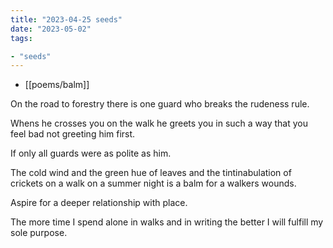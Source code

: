 ```yaml
---
title: "2023-04-25 seeds"
date: "2023-05-02"
tags:

- "seeds"
---
```


- [[poems/balm]]

On the road to forestry
there is one guard
who breaks the rudeness rule.

Whens he crosses you on the walk he greets you in such a way that you feel bad not greeting him first.

If only all guards were as polite as him.

The cold wind and the green hue of leaves and the tintinabulation of crickets on a walk on a summer night is a balm for a walkers wounds.

Aspire for a deeper relationship with place.

The more time I spend alone in walks and in writing the better I will fulfill my sole purpose.